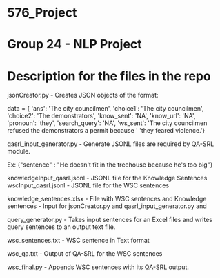 # 576_Project
# Group 24 - NLP Project

# Description for the files in the repo

jsonCreator.py - Creates JSON objects of the format:

data = {
  'ans': 'The city councilmen',
  'choice1': 'The city councilmen',
  'choice2': 'The demonstrators',
  'know_sent': 'NA',
  'know_url': 'NA',
  'pronoun': 'they',
  'search_query': 'NA',
  'ws_sent': 'The city councilmen refused the demonstrators a permit because '
             'they feared violence.'}
             
qasrl_input_generator.py - Generate JSONL files are required by QA-SRL module. 

Ex: {"sentence" : "He doesn't fit in the treehouse because he's too big"} 

knowledgeInput_qasrl.jsonl - JSONL file for the Knowledge Sentences
wscInput_qasrl.jsonl - JSONL file for the WSC sentences

knowledge_sentences.xlsx - File with WSC sentences and Knowledge sentences - Input for jsonCreator.py and qasrl_input_generator.py and 

query_generator.py - Takes input sentences for an Excel files and writes query sentences to an output text file. 

wsc_sentences.txt - WSC sentence in Text format

wsc_qa.txt - Output of QA-SRL for the WSC sentences

wsc_final.py - Appends WSC sentences with its QA-SRL output. 
